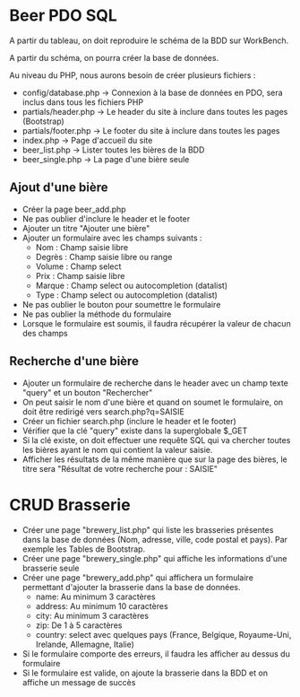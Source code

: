 # Beer PDO SQL

A partir du tableau, on doit reproduire le schéma de la BDD sur WorkBench.

A partir du schéma, on pourra créer la base de données.

Au niveau du PHP, nous aurons besoin de créer plusieurs fichiers :
- config/database.php -> Connexion à la base de données en PDO, sera inclus dans tous les fichiers PHP
- partials/header.php -> Le header du site à inclure dans toutes les pages (Bootstrap)
- partials/footer.php -> Le footer du site à inclure dans toutes les pages
- index.php -> Page d'accueil du site
- beer_list.php -> Lister toutes les bières de la BDD
- beer_single.php -> La page d'une bière seule

## Ajout d'une bière

- Créer la page beer_add.php
- Ne pas oublier d'inclure le header et le footer
- Ajouter un titre "Ajouter une bière"
- Ajouter un formulaire avec les champs suivants :
    - Nom : Champ saisie libre
    - Degrès : Champ saisie libre ou range
    - Volume : Champ select
    - Prix : Champ saisie libre
    - Marque : Champ select ou autocompletion (datalist)
    - Type : Champ select ou autocompletion (datalist)
- Ne pas oublier le bouton pour soumettre le formulaire
- Ne pas oublier la méthode du formulaire
- Lorsque le formulaire est soumis, il faudra récupérer la valeur de chacun des champs

## Recherche d'une bière

- Ajouter un formulaire de recherche dans le header avec un champ texte "query" et un bouton "Rechercher"
- On peut saisir le nom d'une bière et quand on soumet le formulaire, on doit être redirigé vers
search.php?q=SAISIE
- Créer un fichier search.php (inclure le header et le footer)
- Vérifier que la clé "query" existe dans la superglobale $_GET
- Si la clé existe, on doit effectuer une requête SQL qui va chercher toutes les bières ayant le nom qui contient la valeur saisie.
- Afficher les résultats de la même manière que sur la page des bières, le titre sera "Résultat de votre recherche pour : SAISIE"

# CRUD Brasserie

- Créer une page "brewery_list.php" qui liste les brasseries présentes dans la base de données (Nom, adresse, ville, code postal et pays). Par exemple les Tables de Bootstrap.
- Créer une page "brewery_single.php" qui affiche les informations d'une brasserie seule
- Créer une page "brewery_add.php" qui affichera un formulaire permettant d'ajouter la brasserie dans la base de données.
    - name: Au minimum 3 caractères
    - address: Au minimum 10 caractères
    - city: Au minimum 3 caractères
    - zip: De 1 à 5 caractères
    - country: select avec quelques pays (France, Belgique, Royaume-Uni, Irelande, Allemagne, Italie)
- Si le formulaire comporte des erreurs, il faudra les afficher au dessus du formulaire
- Si le formulaire est valide, on ajoute la brasserie dans la BDD et on affiche un message de succès
